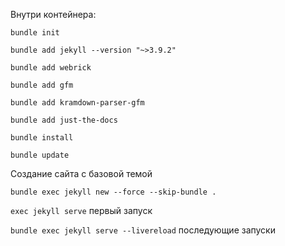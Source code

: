 Внутри контейнера:

`bundle init`

`bundle add jekyll --version "~>3.9.2"`

`bundle add webrick`

`bundle add gfm`

`bundle add kramdown-parser-gfm`

`bundle add just-the-docs`

`bundle install`

`bundle update`

Создание сайта с базовой темой

`bundle exec jekyll new --force --skip-bundle .`

`exec jekyll serve` первый запуск

`bundle exec jekyll serve --livereload` последующие запуски